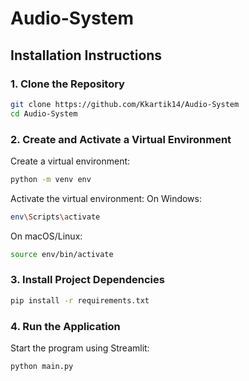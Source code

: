 # Audio-System


## **Installation Instructions**

### **1. Clone the Repository**
```bash
git clone https://github.com/Kkartik14/Audio-System
cd Audio-System
```

### **2. Create and Activate a Virtual Environment**
Create a virtual environment:
```bash
python -m venv env
```
Activate the virtual environment:
On Windows:
```bash
env\Scripts\activate
```
On macOS/Linux:
```bash
source env/bin/activate
```

### **3. Install Project Dependencies**
```bash
pip install -r requirements.txt
```

### **4. Run the Application**
Start the program using Streamlit:
```bash
python main.py
```
